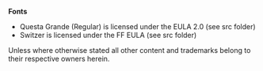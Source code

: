 <strong>Fonts</strong>

-   Questa Grande (Regular) is licensed under the EULA 2.0 (see src folder)
-   Switzer is licensed under the FF EULA (see src folder)

Unless where otherwise stated all other content and trademarks belong to their respective owners herein.